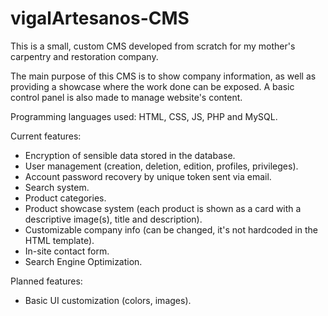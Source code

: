 # vigalArtesanos-CMS
This is a small, custom CMS developed from scratch for my mother's carpentry and restoration company.

The main purpose of this CMS is to show company information, as well as providing a showcase where the work done can be exposed. A basic control panel is also made to manage website's content.

Programming languages used: HTML, CSS, JS, PHP and MySQL.

Current features:
- Encryption of sensible data stored in the database.
- User management (creation, deletion, edition, profiles, privileges).
- Account password recovery by unique token sent via email.
- Search system.
- Product categories.
- Product showcase system (each product is shown as a card with a descriptive image(s), title and description).
- Customizable company info (can be changed, it's not hardcoded in the HTML template).
- In-site contact form.
- Search Engine Optimization.

Planned features:
- Basic UI customization (colors, images).
